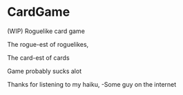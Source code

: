 # CardGame
(WIP) Roguelike card game

The rogue-est of roguelikes, 

The card-est of cards 

Game probably sucks alot 


Thanks for listening to my haiku,
-Some guy on the internet
